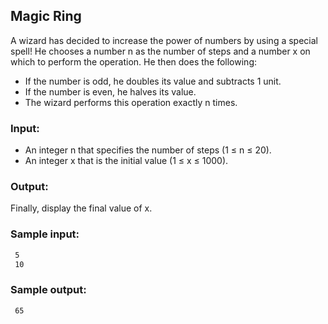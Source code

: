 ## Magic Ring

A wizard has decided to increase the power of numbers by using a special spell! He chooses a number n as the number of steps and a number x on which to perform the operation. He then does the following:

- If the number is odd, he doubles its value and subtracts 1 unit.
- If the number is even, he halves its value.
- The wizard performs this operation exactly n times.

### Input:

- An integer n that specifies the number of steps (1 ≤ n ≤ 20).
- An integer x that is the initial value (1 ≤ x ≤ 1000).

### Output:

Finally, display the final value of x.

### Sample input:
```bash
 5
 10
```

### Sample output:
```bash
 65
```